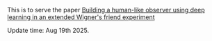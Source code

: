 This is to serve the paper [Building a human-like observer using deep learning in an extended Wigner's friend experiment](https://arxiv.org/abs/2409.04690)

Update time: Aug 19th 2025.
